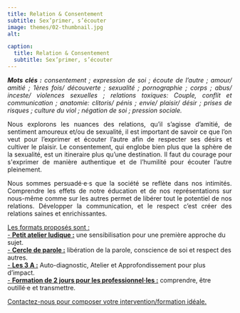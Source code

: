 ```yaml
---
title: Relation & Consentement
subtitle: Sex’primer, s’écouter
image: themes/02-thumbnail.jpg
alt: 

caption:
  title: Relation & Consentement
  subtitle: Sex’primer, s’écouter
---
```

<p style="text-align: justify;"><em><strong>Mots clés :</strong> consentement ; expression de soi ; écoute de l’autre ; amour/ amitié ; 1ères fois/ découverte ; sexualité ; pornographie ; corps ; abus/ inceste/ violences sexuelles ; relations toxiques: Couple, conflit et communication ; anatomie: clitoris/ pénis ; envie/ plaisir/ désir ; prises de risques ; culture du viol ; négation de soi ; pression sociale.</em></p>

<p style="text-align: justify;">Nous explorons les nuances des relations, qu’il s’agisse d’amitié, de sentiment amoureux et/ou de sexualité, il est important de savoir ce que l’on veut pour l’exprimer et écouter l’autre afin de respecter ses désirs et cultiver le plaisir. Le consentement, qui englobe bien plus que la sphère de la sexualité, est un itineraire plus qu’une destination. Il faut du courage pour s'exprimer de manière authentique et de l’humilité pour écouter l’autre pleinement.
</p> 

<p style="text-align: justify;">Nous sommes persuadé·e·s que la société se reflète dans nos intimités. Comprendre les effets de notre éducation et de nos représentations sur nous-même comme sur les autres permet de libérer tout le potentiel de nos relations. Développer la communication, et le respect c’est créer des relations saines et enrichissantes.</p> 

[Les formats proposés sont :](/formats)<br/>
[- **Petit atelier ludique :**](/formats)  une sensibilisation pour une première approche du sujet.<br/>
[- **Cercle de parole :**](/formats) libération de la parole, conscience de soi et respect des autres.<br/>
[- **Les 3 A :**](/formats) Auto-diagnostic, Atelier et Approfondissement pour plus d’impact.<br/>
[- **Formation de 2 jours pour les professionnel·les :**](/formats) comprendre, être outillé·e et transmettre.


<a class="nav-link js-scroll-trigger active" href="index.html#contact">Contactez-nous pour composer votre intervention/formation idéale.</a>

